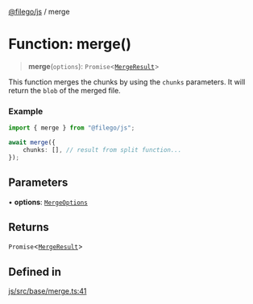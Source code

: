 [@filego/js](../README.md) / merge

# Function: merge()

> **merge**(`options`): `Promise`\<[`MergeResult`](../type-aliases/MergeResult.md)\>

This function merges the chunks by using the `chunks` parameters.
It will return the `blob` of the merged file.

### Example

```ts
import { merge } from "@filego/js";

await merge({
    chunks: [], // result from split function...
});
```

## Parameters

• **options**: [`MergeOptions`](../type-aliases/MergeOptions.md)

## Returns

`Promise`\<[`MergeResult`](../type-aliases/MergeResult.md)\>

## Defined in

[js/src/base/merge.ts:41](https://github.com/alpheustangs/filego.js/blob/75c07655f62c9155e0e20706754cb14cbd642fe5/packages/js/src/base/merge.ts#L41)
